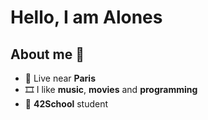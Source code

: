 # Hello, I am Alones

## About me 👋

- 🚩 Live near **Paris**
- 🎞️ I like **music**, **movies** and **programming**
- 🏢 **42School** student

